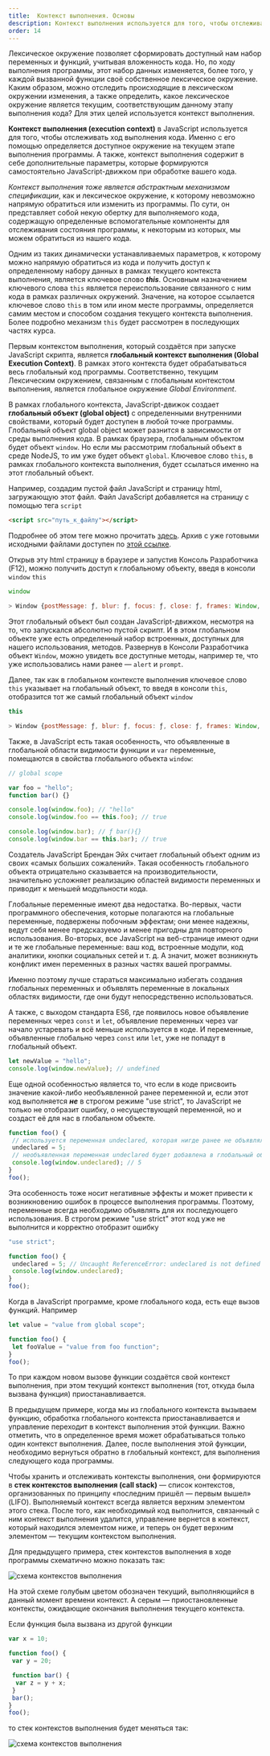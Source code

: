 ```yaml
---
title:  Контекст выполнения. Основы
description: Контекст выполнения используется для того, чтобы отслеживать ход выполнения кода. Именно с его помощью определяется доступное окружение на текущем этапе выполнения программы.
order: 14
---
```


Лексическое окружение позволяет сформировать доступный нам набор переменных и функций, учитывая вложенность кода. Но, по ходу выполнения программы, этот набор данных изменяется, более того, у каждой вызванной функции своё собственное лексическое окружение. Каким образом, можно отследить происходящие в лексическом окружении изменения, а также определить, какое лексическое окружение является текущим, соответствующим данному этапу выполнения кода? Для этих целей используется контекст выполнения.

**Контекст выполнения (execution context)** в JavaScript используется для того, чтобы отслеживать ход выполнения кода. Именно с его помощью определяется доступное окружение на текущем этапе выполнения программы. А также, контекст выполнения содержит в себе дополнительные параметры, которые формируются самостоятельно JavaScript-движком при обработке вашего кода.

_Контекст выполнения тоже является абстрактным механизмом спецификации_, как и лексическое окружение, к которому невозможно напрямую обратиться или изменить из программы. По сути, он представляет собой некую обертку для выполняемого кода, содержащую определенные вспомогательные компоненты для отслеживания состояния программы, к некоторым из которых, мы можем обратиться из нашего кода.

Одним из таких динамически устанавливаемых параметров, к которому можно напрямую обратиться из кода и получить доступ к определенному набору данных в рамках текущего контекста выполнения, является ключевое слово _**this**_. Основным назначением ключевого слова `this` является переиспользование связанного с ним кода в рамках различных окружений. Значение, на которое ссылается ключевое слово `this` в том или ином месте программы, определяется самим местом и способом создания текущего контекста выполнения. Более подробно механизм `this` будет рассмотрен в последующих частях курса.

Первым контекстом выполнения, который создаётся при запуске JavaScript скрипта, является **глобальный контекст выполнения (Global Execution Context)**. В рамках этого контекста будет обрабатываться весь глобальный код программы. Соответственно, текущим Лексическим окружением, связанным с глобальным контекстом выполнения, является глобальное окружение _Global Environment_.

В рамках глобального контекста, JavaScript-движок создает **глобальный объект (global object)** c определенными внутренними свойствами, который будет доступен в любой точке программы. Глобальный объект global object может разнится в зависимости от среды выполнения кода. В рамках браузера, глобальным объектом будет объект `window`. Но если мы рассмотрим глобальный объект в среде NodeJS, то им уже будет объект `global`. Ключевое слово `this`, в рамках глобального контекста выполнения, будет ссылаться именно на этот глобальный объект.

Например, создадим пустой файл JavaScript и страницу html, загружающую этот файл. Файл JavaScript добавляется на страницу с помощью тега `script`

```html
<script src="путь_к_файлу"></script>
```

Подробнее об этом теге можно прочитать [здесь](../intro/programm_launch.md#добавление-javascript-на-страницу-и-запуск-в-браузере). Архив с уже готовыми исходными файлами доступен по [этой ссылке](/source_code/execution_context/empty_script_example.zip).

Открыв эту html страницу в браузере и запустив Консоль Разработчика (F12), можно получить доступ к глобальному объекту, введя в консоли `window` `this`

```javascript
window

> Window {postMessage: ƒ, blur: ƒ, focus: ƒ, close: ƒ, frames: Window, …}
```

Этот глобальный объект был создан JavaScript-движком, несмотря на то, что запускался абсолютно пустой скрипт. И в этом глобальном объекте уже есть определенный набор встроенных, доступных для нашего использования, методов. Развернув в Консоли Разработчика объект `Window`, можно увидеть все доступные методы, например те, что уже использовались нами ранее — `alert` и `prompt`.

Далее, так как в глобальном контексте выполнения ключевое слово `this` указывает на глобальный объект, то введя в консоли `this`, отобразится тот же самый глобальный объект `window`

```javascript
this

> Window {postMessage: ƒ, blur: ƒ, focus: ƒ, close: ƒ, frames: Window, …}
```

Также, в JavaScript есть такая особенность, что объявленные в глобальной области видимости функции и `var` переменные, помещаются в свойства глобального объекта `window`:

```javascript
// global scope

var foo = "hello";
function bar() {}

console.log(window.foo); // "hello"
console.log(window.foo == this.foo); // true

console.log(window.bar); // ƒ bar(){}
console.log(window.bar == this.bar); // true
```

Создатель JavaScript Брендан Эйх считает глобальный объект одним из своих «самых больших сожалений». Такая особенность глобального объекта отрицательно сказывается на производительности, значительно усложняет реализацию областей видимости переменных и приводит к меньшей модульности кода.

Глобальные переменные имеют два недостатка. Во-первых, части программного обеспечения, которые полагаются на глобальные переменные, подвержены побочным эффектам; они менее надежны, ведут себя менее предсказуемо и менее пригодны для повторного использования.
Во-вторых, все JavaScript на веб-странице имеют одни и те же глобальные переменные: ваш код, встроенные модули, код аналитики, кнопки социальных сетей и т. д. А значит, может возникнуть конфликт имен переменных в разных частях вашей программы.

Именно поэтому лучше стараться максимально избегать создания глобальных переменных и объявлять переменные в локальных областях видимости, где они будут непосредственно использоваться.

А также, с выходом стандарта ES6, где появилось новое объявление переменных через `const` и `let`, объявление переменных через var начало устаревать и всё меньше используется в коде. И переменные, объявленные глобально через `const` или `let`, уже не попадут в глобальный объект.

```javascript
let newValue = "hello";
console.log(window.newValue); // undefined
```

Еще одной особенностью является то, что если в коде присвоить значение какой-либо необъявленной ранее переменной и, если этот код выполняется _**не**_ в строгом режиме "use strict", то JavaScript не только не отобразит ошибку, о несуществующей переменной, но и создаст её для нас в глобальном объекте.

```javascript
function foo() {
 // используется переменная undeclared, которая нигде ранее не объявлялась
 undeclared = 5;
 // необъявленная переменная undeclared будет добавлена в глобальный объект
 console.log(window.undeclared); // 5
}
foo();
```

Эта особенность тоже носит негативные эффекты и может привести к возникновению ошибок в процессе выполнения программы. Поэтому, переменные всегда необходимо объявлять для их последующего использования. В строгом режиме "use strict" этот код уже не выполнится и корректно отобразит ошибку

```javascript
"use strict";

function foo() {
 undeclared = 5; // Uncaught ReferenceError: undeclared is not defined
 console.log(window.undeclared);
}
foo();
```

Когда в JavaScript программе, кроме глобального кода, есть еще вызов функций. Например

```javascript
let value = "value from global scope";

function foo() {
 let fooValue = "value from foo function";
}
foo();
```

То при каждом новом вызове функции создаётся свой контекст выполнения, при этом текущий контекст выполнения (тот, откуда была вызвана функция) приостанавливается.

В предыдущем примере, когда мы из глобального контекста вызываем функцию, обработка глобального контекста приостанавливается и управление переходит в контекст выполнения этой функции. Важно отметить, что в определенное время может обрабатываться только один контекст выполнения. Далее, после выполнения этой функции, необходимо вернуться обратно в глобальный контекст, для выполнения следующего кода программы.

Чтобы хранить и отслеживать контексты выполнения, они формируются в **стек контекстов выполнения (call stack)** — список контекстов, организованных по принципу «последним пришёл — первым вышел» (LIFO). Выполняемый контекст всегда является верхним элементом этого стека. После того, как необходимый код выполнится, связанный с ним контекст выполнения удалится, управление вернется в контекст, который находился элементом ниже, и теперь он будет верхним элементом — текущим контекстом выполнения.

Для предыдущего примера, стек контекстов выполнения в ходе программы схематично можно показать так:

![схема контекстов выполнения](/assets/images/execution_context/execContext1.png)

На этой схеме голубым цветом обозначен текущий, выполняющийся в данный момент времени контекст. А серым — приостановленные контексты, ожидающие окончания выполнения текущего контекста.

Если функция была вызвана из другой функции

```javascript
var x = 10;

function foo() {
 var y = 20;

 function bar() {
  var z = y + x;
 }
 bar();
}
foo();
```

то стек контекстов выполнения будет меняться так:

![схема контекстов выполнения](/assets/images/execution_context/execContext2.png)

